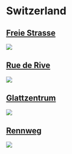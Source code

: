 
# Switzerland

## [Freie Strasse](https://www.apple.com/chfr/retail/freiestrasse/)

<img src="https://www.apple.com/chfr/retail/freiestrasse/images/hero_large_2x.jpg"/>

## [Rue de Rive](https://www.apple.com/chfr/retail/ruederive/)

<img src="https://www.apple.com/chfr/retail/ruederive/images/hero_large_2x.jpg"/>

## [Glattzentrum](https://www.apple.com/chfr/retail/glattzentrum/)

<img src="https://www.apple.com/chfr/retail/glattzentrum/images/hero_large_2x.jpg"/>

## [Rennweg](https://www.apple.com/chfr/retail/rennweg/)

<img src="https://www.apple.com/chfr/retail/rennweg/images/hero_large_2x.jpg"/>
